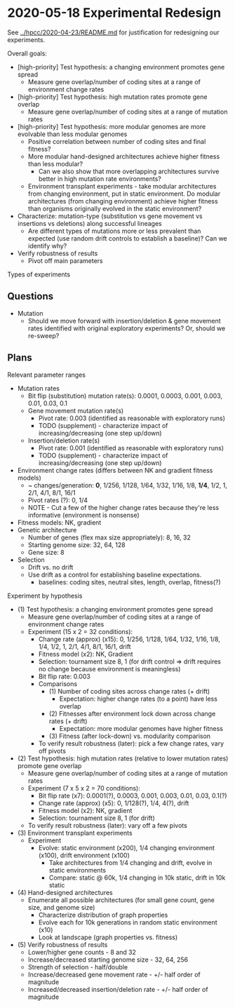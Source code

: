# 2020-05-18 Experimental Redesign

See [../hpcc/2020-04-23/README.md](../hpcc/2020-04-23/README.md) for justification for redesigning our
experiments.

Overall goals:

- [high-priority] Test hypothesis: a changing environment promotes gene spread
  - Measure gene overlap/number of coding sites at a range of environment change rates
- [high-priority] Test hypothesis: high mutation rates promote gene overlap
  - Measure gene overlap/number of coding sites at a range of mutation rates
- [high-priority] Test hypothesis: more modular genomes are more evolvable than less modular genomes
  - Positive correlation between number of coding sites and final fitness?
  - More modular hand-designed architectures achieve higher fitness than less modular?
    - Can we also show that more overlapping architectures survive better in high mutation rate environments?
  - Environment transplant experiments - take modular architectures from changing environment, put in
    static environment. Do modular architectures (from changing environment) achieve higher fitness
    than organisms originally evolved in the static environment?
- Characterize: mutation-type (substitution vs gene movement vs insertions vs deletions) along successful
  lineages
  - Are different types of mutations more or less prevalent than expected (use random drift controls
    to establish a baseline)? Can we identify why?
- Verify robustness of results
  - Pivot off main parameters

Types of experiments

## Questions

- Mutation
  - Should we move forward with insertion/deletion & gene movement rates identified with original exploratory
    experiments? Or, should we re-sweep?

## Plans

Relevant parameter ranges

- Mutation rates
  - Bit flip (substitution) mutation rate(s): 0.0001, 0.0003, 0.001, 0.003, 0.01, 0.03, 0.1
  - Gene movement mutation rate(s)
    - Pivot rate: 0.003 (identified as reasonable with exploratory runs)
    - TODO (supplement) - characterize impact of increasing/decreasing (one step up/down)
  - Insertion/deletion rate(s)
    - Pivot rate: 0.001 (identified as reasonable with exploratory runs)
    - TODO (supplement) - characterize impact of increasing/decreasing (one step up/down)
- Environment change rates (differs between NK and gradient fitness models)
  - ~ changes/generation: **0**, 1/256, 1/128, 1/64, 1/32, 1/16, 1/8, **1/4**, 1/2, 1, 2/1, 4/1, 8/1, 16/1
  -  Pivot rates (?): 0, 1/4
  - NOTE - Cut a few of the higher change rates because they're less informative (environment is nonsense)
- Fitness models: NK, gradient
- Genetic architecture
  - Number of genes (flex max size appropriately): 8, 16, 32
  - Starting genome size: 32, 64, 128
  - Gene size: 8
- Selection
  - Drift vs. no drift
  - Use drift as a control for establishing baseline expectations.
    - baselines: coding sites, neutral sites, length, overlap, fitness(?)

Experiment by hypothesis

- (1) Test hypothesis: a changing environment promotes gene spread
  - Measure gene overlap/number of coding sites at a range of environment change rates
  - Experiment (15 x 2 = 32 conditions):
    - Change rate (approx) (x15): 0, 1/256, 1/128, 1/64, 1/32, 1/16, 1/8, 1/4, 1/2, 1, 2/1, 4/1, 8/1, 16/1, drift
    - Fitness model (x2): NK, Gradient
    - Selection: tournament size 8, 1 (for drift control => drift requires no change because environment is meaningless)
    - Bit flip rate: 0.003
    - Comparisons
      - (1) Number of coding sites across change rates (+ drift)
        - Expectation: higher change rates (to a point) have less overlap
      - (2) Fitnesses after environment lock down across change rates (+ drift)
        - Expectation: more modular genomes have higher fitness
      - (3) Fitness (after lock-down) vs. modularity comparison
    - To verify result robustness (later): pick a few change rates, vary off pivots
- (2) Test hypothesis: high mutation rates (relative to lower mutation rates) promote gene
  overlap
  - Measure gene overlap/number of coding sites at a range of mutation rates
  - Experiment (7 x 5 x 2 = 70 conditions):
    - Bit flip rate (x7): 0.0001(?), 0.0003, 0.001, 0.003, 0.01, 0.03, 0.1(?)
    - Change rate (approx) (x5): 0, 1/128(?), 1/4, 4(?), drift
    - Fitness model (x2): NK, gradient
    - Selection: tournament size 8, 1 (for drift)
  - To verify result robustness (later): vary off a few pivots
- (3) Environment transplant experiments
  - Experiment
    - Evolve: static environment (x200), 1/4 changing environment (x100), drift environment (x100)
      - Take architectures from 1/4 changing and drift, evolve in static environments
      - Compare: static @ 60k, 1/4 changing in 10k static, drift in 10k static
- (4) Hand-designed architectures
  - Enumerate all possible architectures (for small gene count, gene size, and genome size)
    - Characterize distribution of graph properties
    - Evolve each for 10k generations in random static environment (x10)
    - Look at landscape (graph properties vs. fitness)
- (5) Verify robustness of results
  - Lower/higher gene counts - 8 and 32
  - Increase/decreased starting genome size - 32, 64, 256
  - Strength of selection - half/double
  - Increase/decreased gene movement rate - +/- half order of magnitude
  - Increased/decreased insertion/deletion rate - +/- half order of magnitude
